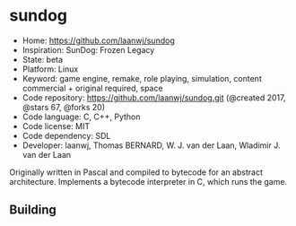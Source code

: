 # sundog

- Home: https://github.com/laanwj/sundog
- Inspiration: SunDog: Frozen Legacy
- State: beta
- Platform: Linux
- Keyword: game engine, remake, role playing, simulation, content commercial + original required, space
- Code repository: https://github.com/laanwj/sundog.git (@created 2017, @stars 67, @forks 20)
- Code language: C, C++, Python
- Code license: MIT
- Code dependency: SDL
- Developer: laanwj, Thomas BERNARD, W. J. van der Laan, Wladimir J. van der Laan

Originally written in Pascal and compiled to bytecode for an abstract architecture. Implements a bytecode interpreter in C, which runs the game.

## Building
